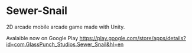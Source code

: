 # Sewer-Snail
2D arcade mobile arcade game made with Unity.

Avalaible now on Google Play https://play.google.com/store/apps/details?id=com.GlassPunch_Studios.Sewer_Snail&hl=en
